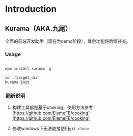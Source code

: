 Introduction
====

## Kurama（AKA.九尾）

全面的前端开发助手（现在为demo阶段），其余功能将后续补充。

### Usage

```js

npm install kurama -g

cd ./target_dir
kurama init

```

### 更新说明

1. 构建工具都是基于cooking，使用方法参考[https://github.com/ElemeFE/cooking](https://github.com/ElemeFE/cooking)

2. 修改windows下无法直接使用`git clone`